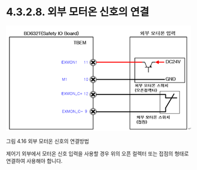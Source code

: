 ﻿# 4.3.2.8. 외부 모터온 신호의 연결

![](../../../_assets/그림_4.39_외부_모터온_신호의_연결방법.png  )

그림 4.16 외부 모터온 신호의 연결방법

제어기 외부에서 모터온 신호 입력을 사용할 경우 위의 오픈 컬렉터 또는 접점의 형태로 연결하여 사용해야 합니다.
